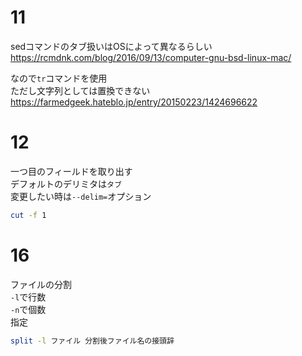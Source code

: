 # 11
sedコマンドのタブ扱いはOSによって異なるらしい
https://rcmdnk.com/blog/2016/09/13/computer-gnu-bsd-linux-mac/  

なので`tr`コマンドを使用  
ただし文字列としては置換できない
https://farmedgeek.hateblo.jp/entry/20150223/1424696622  

# 12
一つ目のフィールドを取り出す  
デフォルトのデリミタは`タブ`  
変更したい時は`--delim=`オプション
```sh
cut -f 1
```

# 16
ファイルの分割  
`-l`で行数  
`-n`で個数  
指定
```sh
split -l ファイル 分割後ファイル名の接頭辞
```